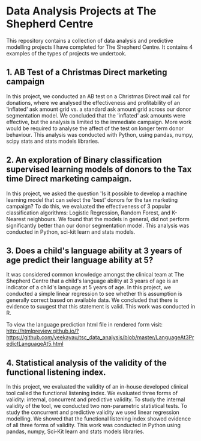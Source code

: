 # Data Analysis Projects at The Shepherd Centre
This repository contains a collection of data analysis and predictive modelling projects I have completed for The Shepherd Centre. It contains 4 examples of the types of projects we undertook.

## 1. AB Test of a Christmas Direct marketing campaign

In this project, we conducted an AB test on a Christmas Direct mail call for donations, where we analysed the effectiveness and profitability of an 'inflated' ask amount grid vs. a standard ask amount grid across our donor segmentation model. We concluded that the 'inflated' ask amounts were effective, but the analysis is limited to the immediate campaign. More work would be required to analyse the affect of the test on longer term donor behaviour. This analysis was conducted with Python, using pandas, numpy, scipy stats and stats models libraries.

## 2. An exploration of Binary classification supervised learning models of donors to the Tax time Direct marketing campaign.

In this project, we asked the question 'Is it possible to develop a machine learning model that can select the 'best' donors for the tax marketing campaign? To do this, we evaluated the effectiveness of 3 popular classification algorithms: Logistic Regression, Random Forest, and K-Nearest neighbours. We found that the models in general, did not perform significantly better than our donor segmentation model. This analysis was conducted in Python, sci-kit learn and stats models.

## 3. Does a child's language ability at 3 years of age predict their language ability at 5?

It was considered common knowledge amongst the clinical team at The Shepherd Centre that a child's language ability at 3 years of age is an indicator of a child's language at 5 years of age. In this project, we conducted a simple linear regression to see whether this assumption is generally correct based on available data. We concluded that there is evidence to suugest that this statement is valid. This work was conducted in R.  

To view the language prediction html file in rendered form visit:
http://htmlpreview.github.io/?https://github.com/yeekayau/tsc_data_analysis/blob/master/LanguageAt3PredictLanguageAt5.html 


## 4. Statistical analysis of the validity of the functional listening index.

In this project, we evaluated the validity of an in-house developed clinical tool called the functional listening index. We evaluated three forms of validity: internal, concurrent and predictive validity. To study the internal validity of the tool, we conducted two non-parametric statistical tests. To study the concurrent and predictive validity we used linear regression modelling. We showed that the functional listening index showed evidence of all three forms of validity. This work was conducted in Python using pandas, numpy, Sci-Kit learn and stats models libraries.
